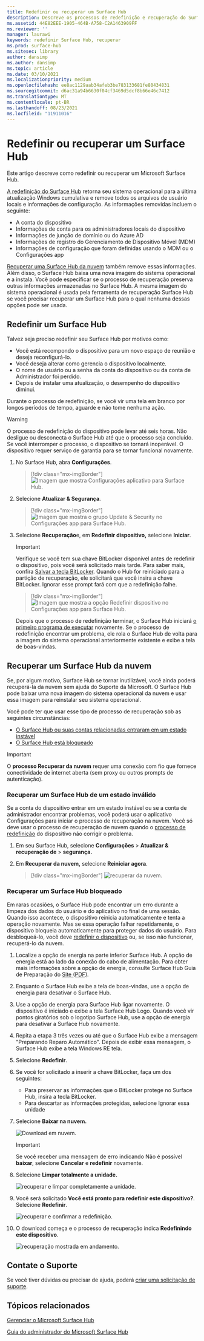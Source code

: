 ```yaml
---
title: Redefinir ou recuperar um Surface Hub
description: Descreve os processos de redefinição e recuperação do Surface Hub e fornece instruções.
ms.assetid: 44E82EEE-1905-464B-A758-C2A1463909FF
ms.reviewer: ''
manager: laurawi
keywords: redefinir Surface Hub, recuperar
ms.prod: surface-hub
ms.sitesec: library
author: dansimp
ms.author: dansimp
ms.topic: article
ms.date: 03/10/2021
ms.localizationpriority: medium
ms.openlocfilehash: ee8ac1129aab34afeb3be783133681fe80434831
ms.sourcegitcommit: d6ac31a94b6630f04cf3469d5dcf8b66e46c7412
ms.translationtype: MT
ms.contentlocale: pt-BR
ms.lasthandoff: 08/23/2021
ms.locfileid: "11911016"
---
```

# <a name="reset-or-recover-a-surface-hub"></a>Redefinir ou recuperar um Surface Hub

Este artigo descreve como redefinir ou recuperar um Microsoft Surface Hub.  

[A redefinição do Surface Hub](#reset-a-surface-hub) retorna seu sistema operacional para a última atualização Windows cumulativa e remove todos os arquivos de usuário locais e informações de configuração. As informações removidas incluem o seguinte:

- A conta do dispositivo
- Informações de conta para os administradores locais do dispositivo
- Informações de junção de domínio ou do Azure AD
- Informações de registro do Gerenciamento de Dispositivo Móvel (MDM)
- Informações de configuração que foram definidas usando o MDM ou o Configurações app

[Recuperar uma Surface Hub da nuvem](#recover-a-surface-hub-from-the-cloud) também remove essas informações. Além disso, o Surface Hub baixa uma nova imagem do sistema operacional e a instala. Você pode especificar se o processo de recuperação preserva outras informações armazenadas no Surface Hub. A mesma imagem do sistema [](surface-hub-recovery-tool.md) operacional é usada pela ferramenta de recuperação Surface Hub se você precisar recuperar um Surface Hub para o qual nenhuma dessas opções pode ser usada.

## <a name="reset-a-surface-hub"></a>Redefinir um Surface Hub

Talvez seja preciso redefinir seu Surface Hub por motivos como:

- Você está recompondo o dispositivo para um novo espaço de reunião e deseja reconfigurá-lo.
- Você deseja alterar como gerencia o dispositivo localmente.
- O nome de usuário ou a senha da conta do dispositivo ou da conta de Administrador foi perdido.
- Depois de instalar uma atualização, o desempenho do dispositivo diminui.

Durante o processo de redefinição, se você vir uma tela em branco por longos períodos de tempo, aguarde e não tome nenhuma ação.

> [!WARNING]
> O processo de redefinição do dispositivo pode levar até seis horas. Não desligue ou desconecta o Surface Hub até que o processo seja concluído. Se você interromper o processo, o dispositivo se tornará inoperável. O dispositivo requer serviço de garantia para se tornar funcional novamente.

1. No Surface Hub, abra **Configurações**.

   > [!div class="mx-imgBorder"]
   > ![Imagem que mostra Configurações aplicativo para Surface Hub.](images/sh-settings.png)

2. Selecione **Atualizar & Segurança**.

   > [!div class="mx-imgBorder"]
   > ![Imagem que mostra o grupo Update & Security no Configurações app para Surface Hub.](images/sh-settings-update-security.png)

3. Selecione **Recuperação**e, em **Redefinir dispositivo,** selecione **Iniciar**.

   > [!IMPORTANT]
   > Verifique se você tem sua chave BitLocker disponível antes de redefinir o dispositivo, pois você será solicitado mais tarde. Para saber mais, confira [Salvar a tecla BitLocker](save-bitlocker-key-surface-hub.md). Quando o Hub for reiniciado para a partição de recuperação, ele solicitará que você insira a chave BitLocker. Ignorar esse prompt fará com que a redefinição falhe.
   
   > [!div class="mx-imgBorder"]
   > ![Imagem que mostra a opção Redefinir dispositivo no Configurações app para Surface Hub.](images/sh-settings-reset-device.png)

   Depois que o processo de redefinição terminar, o Surface Hub iniciará [o primeiro programa de executar](first-run-program-surface-hub.md) novamente. Se o processo de redefinição encontrar um problema, ele rola o Surface Hub de volta para a imagem do sistema operacional anteriormente existente e exibe a tela de boas-vindas.

<span id="cloud-recovery" />

## <a name="recover-a-surface-hub-from-the-cloud"></a>Recuperar um Surface Hub da nuvem

Se, por algum motivo, Surface Hub se tornar inutilizável, você ainda poderá recuperá-la da nuvem sem ajuda do Suporte da Microsoft. O Surface Hub pode baixar uma nova imagem do sistema operacional da nuvem e usar essa imagem para reinstalar seu sistema operacional.

Você pode ter que usar esse tipo de processo de recuperação sob as seguintes circunstâncias:

- [O Surface Hub ou suas contas relacionadas entraram em um estado instável](#recover-a-surface-hub-in-a-bad-state)
- [O Surface Hub está bloqueado](#recover-a-locked-surface-hub)

>[!IMPORTANT]
>O **processo Recuperar da nuvem** requer uma conexão com fio que fornece conectividade de internet aberta (sem proxy ou outros prompts de autenticação).

### <a name="recover-a-surface-hub-in-a-bad-state"></a>Recuperar um Surface Hub de um estado inválido

Se a conta do dispositivo entrar em um estado instável ou se a conta de administrador encontrar problemas, você poderá usar o aplicativo Configurações para iniciar o processo de recuperação na nuvem. Você só deve usar o processo de recuperação de nuvem quando o [processo de redefinição](#reset-a-surface-hub) do dispositivo não corrigir o problema.

1. Em seu Surface Hub, selecione **Configurações** &gt; **Atualizar & recuperação de** &gt; **segurança.**

2. Em **Recuperar da nuvem,** selecione **Reiniciar agora**.

   > [!div class="mx-imgBorder"]
   > ![recuperar da nuvem.](images/recover-from-the-cloud.png)

### <a name="recover-a-locked-surface-hub"></a>Recuperar um Surface Hub bloqueado

Em raras ocasiões, o Surface Hub pode encontrar um erro durante a limpeza dos dados do usuário e do aplicativo no final de uma sessão. Quando isso acontece, o dispositivo reinicia automaticamente e tenta a operação novamente. Mas se essa operação falhar repetidamente, o dispositivo bloqueia automaticamente para proteger dados do usuário. Para desbloqueá-lo, você deve [redefinir o dispositivo](#reset-a-surface-hub) ou, se isso não funcionar, recuperá-lo da nuvem.

1. Localize a opção de energia na parte inferior Surface Hub. A opção de energia está ao lado da conexão do cabo de alimentação. Para obter mais informações sobre a opção de energia, consulte Surface Hub Guia de Preparação do [Site (PDF)](surface-hub-site-readiness-guide.md).

2. Enquanto o Surface Hub exibe a tela de boas-vindas, use a opção de energia para desativar o Surface Hub.

3. Use a opção de energia para Surface Hub ligar novamente. O dispositivo é iniciado e exibe a tela Surface Hub Logo. Quando você vir pontos giratórios sob o logotipo Surface Hub, use a opção de energia para desativar a Surface Hub novamente.  

4. Repita a etapa 3 três vezes ou até que o Surface Hub exibe a mensagem "Preparando Reparo Automático". Depois de exibir essa mensagem, o Surface Hub exibe a tela Windows RE tela.
 
5. Selecione **Redefinir**. 

6. Se você for solicitado a inserir a chave BitLocker, faça um dos seguintes:
   - Para preservar as informações que o BitLocker protege no Surface Hub, insira a tecla BitLocker.
   - Para descartar as informações protegidas, selecione Ignorar essa unidade

7. Selecione **Baixar na nuvem.** 

   ![Download em nuvem.](images/recover-cloud-download.png)

   >[!IMPORTANT]
   >Se você receber uma mensagem de erro indicando Não é possível **baixar**, selecione **Cancelar** e **redefinir** novamente.

8. Selecione **Limpar totalmente a unidade.**
 
   ![recuperar e limpar completamente a unidade.](images/recover-fully-clean-drive.png)

9. Você será solicitado **Você está pronto para redefinir este dispositivo?**. Selecione **Redefinir**. 
   
   ![recuperar e confirmar a redefinição.](images/recover-confirm-reset.png)

10. O download começa e o processo de recuperação indica **Redefinindo este dispositivo**.

    ![recuperação mostrada em andamento.](images/recover-in-progress.png)

## <a name="contact-support"></a>Contate o Suporte

Se você tiver dúvidas ou precisar de ajuda, poderá [criar uma solicitação de suporte](https://support.microsoft.com/supportforbusiness/productselection).


## <a name="related-topics"></a>Tópicos relacionados

[Gerenciar o Microsoft Surface Hub](manage-surface-hub.md)

[Guia do administrador do Microsoft Surface Hub](surface-hub-administrators-guide.md)
